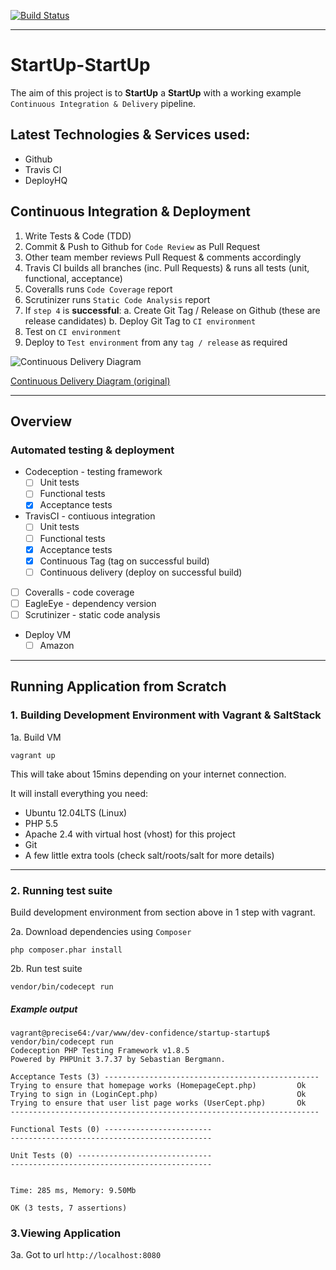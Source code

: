 [![Build Status](https://travis-ci.org/dev-confidence/startup-startup.svg?branch=master)](https://travis-ci.org/dev-confidence/startup-startup)

---

# StartUp-StartUp

The aim of this project is to **StartUp** a **StartUp** with a working example `Continuous Integration & Delivery` pipeline.

## Latest Technologies & Services used:

* Github
* Travis CI
* DeployHQ

## Continuous Integration & Deployment

1. Write Tests & Code (TDD)
2. Commit & Push to Github for `Code Review` as Pull Request
3. Other team member reviews Pull Request & comments accordingly
4. Travis CI builds all branches (inc. Pull Requests) & runs all tests (unit, functional, acceptance) 
5. Coveralls runs `Code Coverage` report
6. Scrutinizer runs `Static Code Analysis` report
6. If `step 4` is **successful**: 
     a. Create Git Tag / Release on Github (these are release candidates)
     b. Deploy Git Tag to `CI environment`
7. Test on `CI environment`
8. Deploy to `Test environment` from any `tag / release` as required

![Continuous Delivery Diagram](https://raw.githubusercontent.com/dev-confidence/startup-startup/master/docs/img/continuous_delivery.png)

[Continuous Delivery Diagram (original)](https://raw.githubusercontent.com/dev-confidence/startup-startup/master/docs/img/continuous_delivery.png)

---

## Overview

### Automated testing & deployment

* Codeception - testing framework
    - [ ] Unit tests
    - [ ] Functional tests
    - [x] Acceptance tests
* TravisCI - contiuous integration
    - [ ] Unit tests
    - [ ] Functional tests
    - [x] Acceptance tests
    - [x] Continuous Tag (tag on successful build)
    - [ ] Continuous delivery (deploy on successful build)
* [ ] Coveralls - code coverage
* [ ] EagleEye - dependency version
* [ ] Scrutinizer - static code analysis
* Deploy VM
    - [ ] Amazon

---

## Running Application from Scratch

### 1. Building Development Environment with Vagrant & SaltStack

1a. Build VM

```
vagrant up
```

This will take about 15mins depending on your internet connection.

It will install everything you need:

* Ubuntu 12.04LTS (Linux)
* PHP 5.5
* Apache 2.4 with virtual host (vhost) for this project
* Git
* A few little extra tools (check salt/roots/salt for more details)

---

### 2. Running test suite

Build development environment from section above in 1 step with vagrant.

2a. Download dependencies using `Composer`

```
php composer.phar install
```

2b. Run test suite

```
vendor/bin/codecept run
```

##### Example output

```
vagrant@precise64:/var/www/dev-confidence/startup-startup$ vendor/bin/codecept run
Codeception PHP Testing Framework v1.8.5
Powered by PHPUnit 3.7.37 by Sebastian Bergmann.

Acceptance Tests (3) ------------------------------------------------
Trying to ensure that homepage works (HomepageCept.php)         Ok
Trying to sign in (LoginCept.php)                               Ok
Trying to ensure that user list page works (UserCept.php)       Ok
---------------------------------------------------------------------

Functional Tests (0) ------------------------
---------------------------------------------

Unit Tests (0) ------------------------------
---------------------------------------------


Time: 285 ms, Memory: 9.50Mb

OK (3 tests, 7 assertions)
```

### 3.Viewing Application

3a. Got to url `http://localhost:8080`
